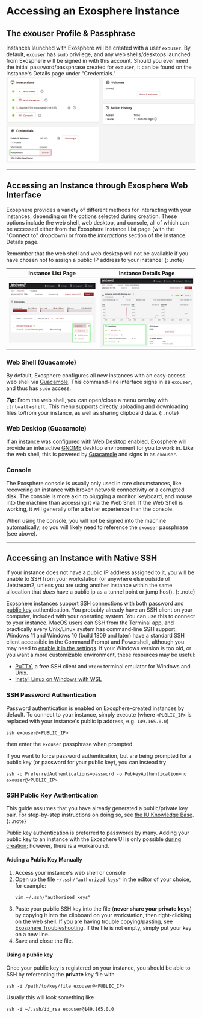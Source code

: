 # Accessing an Exosphere Instance

## The exouser Profile & Passphrase

Instances launched with Exosphere will be created with a user `exouser`. By default, `exouser` has `sudo` privilege, and any web shells/desktops launched from Exosphere will be signed in with this account. Should you ever need the initial password/passphrase created for `exouser`, it can be found on the Instance's Details page under "Credentials."
![A screenshot of an Instance Details page with the location of the exouser passphrase highlighted](../../images/exo-passphrase.png)

---

## Accessing an Instance through Exosphere Web Interface

Exosphere provides a variety of different methods for interacting with your instances, depending on the options selected during creation. These options include the web shell, web desktop, and console, all of which can be accessed either from the Exosphere Instance List page (with the "Connect to" dropdown) or from the *Interactions* section of the Instance Details page. 

Remember that the web shell and web desktop will not be available if you have chosen not to assign a public IP address to your instance!
{: .note}

| Instance List Page                                                                                            | Instance Details Page                                                                                    |
|---------------------------------------------------------------------------------------------------------------|----------------------------------------------------------------------------------------------------------|
| ![A screenshot of the "connect to" dropdown on the Instance List page](../../images/exo-connect-dropdown.png) | ![A screenshot of the Instance Details page's "interactions" section](../../images/exo-interactions.png) |

### Web Shell (Guacamole)

By default, Exosphere configures all new instances with an easy-access web shell via [Guacamole](https://guacamole.apache.org/). This command-line interface signs in as `exouser`, and thus has `sudo` access. 

***Tip***: From the web shell, you can open/close a menu overlay with `ctrl`+`alt`+`shift`. This menu supports directly uploading and downloading files to/from your instance, as well as sharing clipboard data.
{: .note}

### Web Desktop (Guacamole)

If an instance was [configured with Web Desktop](../create_instance/#configure-instance) enabled, Exosphere will provide an interactive [GNOME](https://www.gnome.org/) desktop environment for you to work in. Like the web shell, this is powered by [Guacamole](https://guacamole.apache.org/) and signs in as `exouser`. 

### Console

The Exosphere console is usually only used in rare circumstances, like recovering an instance with broken network connectivity or a corrupted disk. The console is more akin to plugging a monitor, keyboard, and mouse into the machine than accessing it via the Web Shell. If the Web Shell is working, it will generally offer a better experience than the console.

When using the console, you will not be signed into the machine automatically, so you will likely need to reference the `exouser` passphrase (see above).

---

## Accessing an Instance with Native SSH

If your instance does not have a public IP address assigned to it, you will be unable to SSH from your workstation (or anywhere else outside of Jetstream2, unless you are using another instance within the same allocation that *does* have a public ip as a tunnel point or jump host).
{: .note}

Exosphere instances support SSH connections with both password and [public key](https://kb.iu.edu/d/aews) authentication. You probably already have an SSH client on your computer, included with your operating system. You can use this to connect to your instance. MacOS users can SSH from the Terminal app, and practically every Unix/Linux system has command-line SSH support. Windows 11 and Windows 10 (build 1809 and later) have a standard SSH client accessible in the Command Prompt and Powershell, although you may need to [enable it in the settings](https://learn.microsoft.com/en-us/windows-server/administration/openssh/openssh_install_firstuse?tabs=gui). If your Windows version is too old, or you want a more customizable environment, these resources may be useful:

- [PuTTY](https://learn.microsoft.com/en-us/windows-server/administration/openssh/openssh_install_firstuse?tabs=gui), a free SSH client and `xterm` terminal emulator for Windows and Unix.
- [Install Linux on Windows with WSL](https://learn.microsoft.com/en-us/windows/wsl/install)

### SSH Password Authentication

Password authentication is enabled on Exosphere-created instances by default. To connect to your instance, simply execute (where `<PUBLIC_IP>` is replaced with your instance's public ip address, e.g. `149.165.0.0`)
```
ssh exouser@<PUBLIC_IP>
```
then enter the `exouser` passphrase when prompted.

If you want to force password authentication, but are being prompted for a public key (or password for your public key), you can instead try
```
ssh -o PreferredAuthentications=password -o PubkeyAuthentication=no exouser@<PUBLIC_IP>
```

### SSH Public Key Authentication

This guide assumes that you have already generated a public/private key pair. For step-by-step instructions on doing so, see [the IU Knowledge Base](https://kb.iu.edu/d/aews).
{: .note}

Public key authentication is preferred to passwords by many. Adding your public key to an instance with the Exosphere UI is only possible [during creation](../create_instance/#advanced-options); however, there is a workaround.

#### Adding a Public Key Manually

1. Access your instance's web shell or console
2. Open up the file `~/.ssh/"authorized keys"` in the editor of your choice, for example:
    ```
    vim ~/.ssh/"authorized keys"
    ```
3. Paste your **public** SSH key into the file (**never share your private keys**) by copying it into the clipboard on your workstation, then right-clicking on the web shell. If you are having trouble copying/pasting, see [Exosphere Troubleshooting](../troubleshooting/#i-cant-copy-and-paste-tofrom-the-web-shell-or-web-desktop-guacamole). If the file is not empty, simply put your key on a new line.
4. Save and close the file.

#### Using a public key

Once your public key is registered on your instance, you should be able to SSH by referencing the **private** key file with
```
ssh -i /path/to/key/file exouser@<PUBLIC_IP>
```
Usually this will look something like
```
ssh -i ~/.ssh/id_rsa exouser@149.165.0.0
```